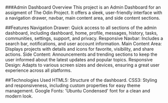 ###Admin Dashboard
Overview
This project is an Admin Dashboard for an assigment of The Odin Project. It offers a sleek, user-friendly interface with a navigation drawer, navbar, main content area, and side content sections.

##Features
Navigation Drawer: Quick access to all sections of the admin dashboard, including dashboard, home, profile, messages, history, tasks, communities, settings, support, and privacy.
Responsive Navbar: Includes a search bar, notifications, and user account information.
Main Content Area: Displays projects with details and icons for favorite, visibility, and share actions.
Side Content: Announcements and trending sections to keep the user informed about the latest updates and popular topics.
Responsive Design: Adapts to various screen sizes and devices, ensuring a great user experience across all platforms.

##Technologies Used
HTML5: Structure of the dashboard.
CSS3: Styling and responsiveness, including custom properties for easy theme management.
Google Fonts: 'Ubuntu Condensed' font for a clean and modern look.
